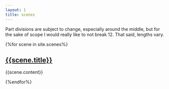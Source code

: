 ```yaml
---
layout: 1
title: scenes
---
```

Part divisions are subject to change, especially around the middle, but for the sake of scope I would really like to not break 12. That said, lengths vary.

{%for scene in site.scenes%}<article>
	<h2><a href="{{scene.url}}">{{scene.title}}</a></h2>
	{{scene.content}}
</article>{%endfor%}